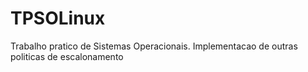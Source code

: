 # TPSOLinux
Trabalho pratico de Sistemas Operacionais. Implementacao de outras politicas de escalonamento

